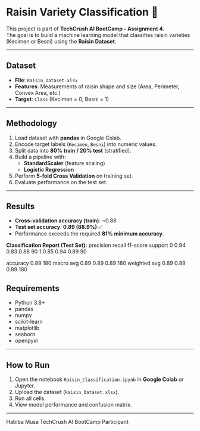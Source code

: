 # Raisin Variety Classification 🍇

This project is part of **TechCrush AI BootCamp - Assignment 4**.  
The goal is to build a machine learning model that classifies raisin varieties (Kecimen or Besni) using the **Raisin Dataset**.

---

##  Dataset
- **File**: `Raisin_Dataset.xlsx`
- **Features**: Measurements of raisin shape and size (Area, Perimeter, Convex Area, etc.)
- **Target**: `Class` (Kecimen = 0, Besni = 1)

---

##  Methodology
1. Load dataset with **pandas** in Google Colab.
2. Encode target labels (`Kecimen`, `Besni`) into numeric values.
3. Split data into **80% train / 20% test** (stratified).
4. Build a pipeline with:
   - **StandardScaler** (feature scaling)
   - **Logistic Regression**
5. Perform **5-fold Cross Validation** on training set.
6. Evaluate performance on the test set.

---

##  Results
- **Cross-validation accuracy (train)**: ~0.88  
- **Test set accuracy**: **0.89 (88.9%)** ✅  
- Performance exceeds the required **81% minimum accuracy**.

**Classification Report (Test Set):**
          precision    recall  f1-score   support
       0       0.94      0.83      0.88        90
       1       0.85      0.94      0.89        90

accuracy                           0.89       180
macro avg 0.89 0.89 0.89 180
weighted avg 0.89 0.89 0.89 180

##  Requirements
- Python 3.8+
- pandas  
- numpy  
- scikit-learn  
- matplotlib  
- seaborn  
- openpyxl  

---

##  How to Run
1. Open the notebook `Raisin_Classification.ipynb` in **Google Colab** or Jupyter.  
2. Upload the dataset (`Raisin_Dataset.xlsx`).  
3. Run all cells.  
4. View model performance and confusion matrix.

---

Habiba Musa 
TechCrush AI BootCamp Participant  
